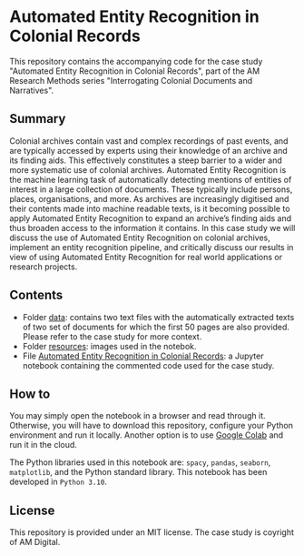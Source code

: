 # Automated Entity Recognition in Colonial Records
This repository contains the accompanying code for the case study "Automated Entity Recognition in Colonial Records", part of the AM Research Methods series "Interrogating Colonial Documents and Narratives".

## Summary
Colonial archives contain vast and complex recordings of past events, and are typically accessed by experts using their knowledge of an archive and its finding aids. This effectively constitutes a steep barrier to a wider and more systematic use of colonial archives. Automated Entity Recognition is the machine learning task of automatically detecting mentions of entities of interest in a large collection of documents. These typically include persons, places, organisations, and more. As archives are increasingly digitised and their contents made into machine readable texts, is it becoming possible to apply Automated Entity Recognition to expand an archive’s finding aids and thus broaden access to the information it contains. In this case study we will discuss the use of Automated Entity Recognition on colonial archives, implement an entity recognition pipeline, and critically discuss our results in view of using Automated Entity Recognition for real world applications or research projects.

## Contents
- Folder [data](data): contains two text files with the automatically extracted texts of two set of documents for which the first 50 pages are also provided. Please refer to the case study for more context. 
- Folder [resources](resources): images used in the notebok.
- File [Automated Entity Recognition in Colonial Records](<Automated Entity Recognition in Colonial Records.ipynb>): a Jupyter notebook containing the commented code used for the case study.

## How to
You may simply open the notebook in a browser and read through it. Otherwise, you will have to download this repository, configure your Python environment and run it locally. Another option is to use [Google Colab](https://colab.research.google.com) and run it in the cloud.

The Python libraries used in this notebook are: `spacy`, `pandas`, `seaborn`, `matplotlib`, and the Python standard library. This notebook has been developed in `Python 3.10`.

## License
This repository is provided under an MIT license. The case study is coyright of AM Digital.